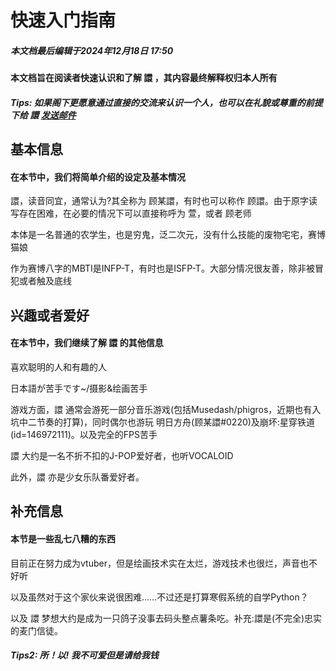 # 快速入门指南
##### 本文档最后编辑于<time datetime="2024-12-18T14:30:00">2024年12月18日 17:50</time>
#### 本文档旨在阅读者快速认识和了解 譞 ，其内容最终解释权归本人所有
##### Tips: 如果阁下更愿意通过直接的交流来认识一个人，也可以在礼貌或尊重的前提下给 譞 [发送邮件](mailto:GMX@daylily.onmicrosoft.com?subject=顾老师我一直是您的粉丝啊)

## 基本信息
#### 在本节中，我们将简单介绍的设定及基本情况
譞，读音同宜，通常认为?其全称为 顾某譞，有时也可以称作 顾譞。由于原字读写存在困难，在必要的情况下可以直接称呼为 萱，或者 顾老师

本体是一名普通的农学生，也是穷鬼，泛二次元，没有什么技能的废物宅宅，赛博猫娘

作为赛博八字的MBTI是INFP-T，有时也是ISFP-T。大部分情况很友善，除非被冒犯或者触及底线
## 兴趣或者爱好
#### 在本节中，我们继续了解 譞 的其他信息
喜欢聪明的人和有趣的人

日本語が苦手です~/摄影&绘画苦手

游戏方面，譞 通常会游死一部分音乐游戏(包括Musedash/phigros，近期也有入坑中二节奏的打算)，同时偶尔也游玩 明日方舟(顾某譞#0220)及崩坏:星穿铁道(id=146972111)。以及完全的FPS苦手

譞 大约是一名不折不扣的J-POP爱好者，也听VOCALOID

此外，譞 亦是少女乐队番爱好者。
## 补充信息
#### 本节是一些乱七八糟的东西
目前正在努力成为vtuber，但是绘画技术实在太烂，游戏技术也很烂，声音也不好听

以及虽然对于这个家伙来说很困难……不过还是打算寒假系统的自学Python？

以及 譞 梦想大约是成为一只鸽子没事去码头整点薯条吃。补充:譞是(不完全)忠实的麦门信徒。
##### Tips2: 所！以! 我不可爱但是请给我钱

